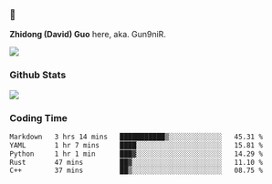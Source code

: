 ### 👋 

**Zhidong (David) Guo** here, aka. Gun9niR.

![](https://komarev.com/ghpvc/?username=Gun9niR&label=Total+Views)

### Github Stats

<img src="https://github-readme-stats.vercel.app/api?username=Gun9niR&count_private=true&show_icons=true&theme=vue-dark&hide_title=true">

### Coding Time

<!--START_SECTION:waka-->

```txt
Markdown   3 hrs 14 mins   ███████████▒░░░░░░░░░░░░░   45.31 %
YAML       1 hr 7 mins     ████░░░░░░░░░░░░░░░░░░░░░   15.81 %
Python     1 hr 1 min      ███▓░░░░░░░░░░░░░░░░░░░░░   14.29 %
Rust       47 mins         ██▓░░░░░░░░░░░░░░░░░░░░░░   11.10 %
C++        37 mins         ██▒░░░░░░░░░░░░░░░░░░░░░░   08.75 %
```

<!--END_SECTION:waka-->
